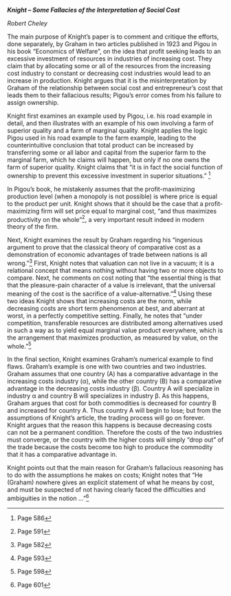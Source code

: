 ***Knight – Some Fallacies of the Interpretation of Social Cost***

*Robert Cheley*

The main purpose of Knight’s paper is to comment and critique the
efforts, done separately, by Graham in two articles published in 1923
and Pigou in his book “Economics of Welfare”, on the idea that profit
seeking leads to an excessive investment of resources in industries of
increasing cost. They claim that by allocating some or all of the
resources from the increasing cost industry to constant or decreasing
cost industries would lead to an increase in production. Knight argues
that it is the misinterpretation by Graham of the relationship between
social cost and entrepreneur’s cost that leads them to their fallacious
results; Pigou’s error comes from his failure to assign ownership.

Knight first examines an example used by Pigou, i.e. his road example in
detail, and then illustrates with an example of his own involving a farm
of superior quality and a farm of marginal quality. Knight applies the
logic Pigou used in his road example to the farm example, leading to the
counterintuitive conclusion that total product can be increased by
transferring some or all labor and capital from the superior farm to the
marginal farm, which he claims will happen, but only if no one owns the
farm of superior quality. Knight claims that “it is in fact the social
function of ownership to prevent this excessive investment in superior
situations.” [^1]

In Pigou’s book, he mistakenly assumes that the profit-maximizing
production level (when a monopoly is not possible) is where price is
equal to the product per unit. Knight shows that it should be the case
that a profit-maximizing firm will set price equal to marginal cost,
“and thus maximizes productivity on the whole”[^2], a very important
result indeed in modern theory of the firm.

Next, Knight examines the result by Graham regarding his “ingenious
argument to prove that the classical theory of comparative cost as a
demonstration of economic advantages of trade between nations is all
wrong.”[^3] First, Knight notes that valuation can not live in a vacuum;
it is a relational concept that means nothing without having two or more
objects to compare. Next, he comments on cost noting that “the essential
thing is that that the pleasure-pain character of a value is irrelevant,
that the universal meaning of the cost is the sacrifice of a
value-alternative.”[^4] Using these two ideas Knight shows that
increasing costs are the norm, while decreasing costs are short term
phenomenon at best, and aberrant at worst, in a perfectly competitive
setting. Finally, he notes that “under competition, transferable
resources are distributed among alternatives used in such a way as to
yield equal marginal value product everywhere, which is the arrangement
that maximizes production, as measured by value, on the whole.”[^5]

In the final section, Knight examines Graham’s numerical example to find
flaws. Graham’s example is one with two countries and two industries.
Graham assumes that one country (A) has a comparative advantage in the
increasing costs industry (α), while the other country (B) has a
comparative advantage in the decreasing costs industry (β). Country A
will specialize in industry α and country B will specializes in industry
β. As this happens, Graham argues that cost for both commodities is
decreased for country B and increased for country A. Thus country A will
begin to lose; but from the assumptions of Knight’s article, the trading
process will go on forever. Knight argues that the reason this happens
is because decreasing costs can not be a permanent condition. Therefore
the costs of the two industries must converge, or the country with the
higher costs will simply “drop out” of the trade because the costs
become too high to produce the commodity that it has a comparative
advantage in.

Knight points out that the main reason for Graham’s fallacious reasoning
has to do with the assumptions he makes on costs; Knight notes that “He
(Graham) nowhere gives an explicit statement of what he means by cost,
and must be suspected of not having clearly faced the difficulties and
ambiguities in the notion …”[^6]

[^1]: Page 586

[^2]: Page 591

[^3]: Page 582

[^4]: Page 593

[^5]: Page 598

[^6]: Page 601
